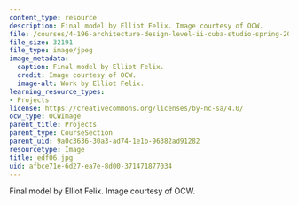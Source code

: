```yaml
---
content_type: resource
description: Final model by Elliot Felix. Image courtesy of OCW.
file: /courses/4-196-architecture-design-level-ii-cuba-studio-spring-2004/afbce71e6d27ea7e8d00371471877034_edf06.jpg
file_size: 32191
file_type: image/jpeg
image_metadata:
  caption: Final model by Elliot Felix.
  credit: Image courtesy of OCW.
  image-alt: Work by Elliot Felix.
learning_resource_types:
- Projects
license: https://creativecommons.org/licenses/by-nc-sa/4.0/
ocw_type: OCWImage
parent_title: Projects
parent_type: CourseSection
parent_uid: 9a0c3636-30a3-ad74-1e1b-96382ad91282
resourcetype: Image
title: edf06.jpg
uid: afbce71e-6d27-ea7e-8d00-371471877034
---
```

Final model by Elliot Felix. Image courtesy of OCW.